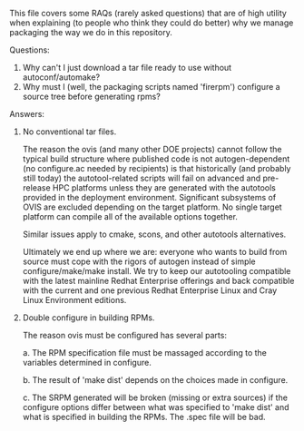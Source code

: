 This file covers some RAQs (rarely asked questions) that are of high utility when explaining
(to people who think they could do better) why we manage packaging the way we do in this repository.

Questions:

1. Why can't I just download a tar file ready to use without autoconf/automake?
2. Why must I (well, the packaging scripts named 'firerpm') configure a source tree before generating rpms?


Answers:

1. No conventional tar files.

    The reason the ovis (and many other DOE projects) cannot follow the typical build structure where published code is not autogen-dependent (no configure.ac needed by recipients) is that historically (and probably still today) the autotool-related scripts will fail on advanced and pre-release HPC platforms unless they are generated with the autotools provided in the deployment environment. Significant subsystems of OVIS are excluded depending on the target platform. No single target platform can compile all of the available options together.

    Similar issues apply to cmake, scons, and other autotools alternatives.

    Ultimately we end up where we are: everyone who wants to build from source must cope with the rigors of autogen instead of simple configure/make/make install. We try to keep our autotooling compatible with the latest mainline Redhat Enterprise offerings and back compatible with the current and one previous Redhat Enterprise Linux and Cray Linux Environment editions.

2. Double configure in building RPMs.

    The reason ovis must be configured has several parts:

    a. The RPM specification file must be massaged according to the variables determined in configure.

    b. The result of 'make dist' depends on the choices made in configure.

    c. The SRPM generated will be broken (missing or extra sources) if the configure options differ between what was specified to 'make dist' and what is specified in building the RPMs. The .spec file will be bad.

